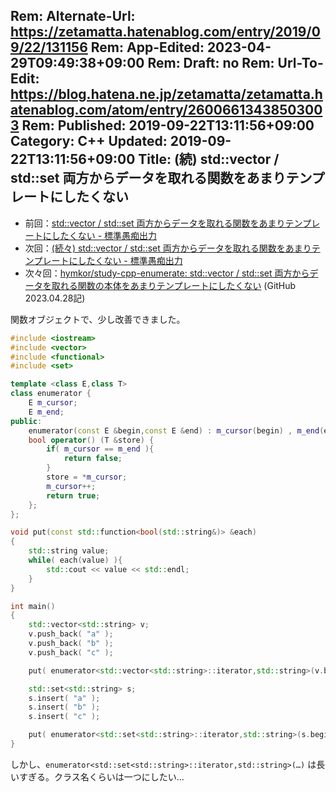 Rem: Alternate-Url: https://zetamatta.hatenablog.com/entry/2019/09/22/131156
Rem: App-Edited: 2023-04-29T09:49:38+09:00
Rem: Draft: no
Rem: Url-To-Edit: https://blog.hatena.ne.jp/zetamatta/zetamatta.hatenablog.com/atom/entry/26006613438503003
Rem: Published: 2019-09-22T13:11:56+09:00
Category: C++
Updated: 2019-09-22T13:11:56+09:00
Title: (続) std::vector / std::set 両方からデータを取れる関数をあまりテンプレートにしたくない
---
+ 前回：[std::vector / std::set 両方からデータを取れる関数をあまりテンプレートにしたくない - 標準愚痴出力](http://zetamatta.hatenablog.com/entry/2019/09/22/080313)
+ 次回：[(続々) std::vector / std::set 両方からデータを取れる関数をあまりテンプレートにしたくない - 標準愚痴出力](https://zetamatta.hatenablog.com/entry/2019/09/22/163822)
+ 次々回：[hymkor/study-cpp-enumerate: std::vector / std::set 両方からデータを取れる関数の本体をあまりテンプレートにしたくない](https://github.com/hymkor/study-cpp-enumerate) (GitHub 2023.04.28記)

関数オブジェクトで、少し改善できました。

```cpp
#include <iostream>
#include <vector>
#include <functional>
#include <set>

template <class E,class T>
class enumerator {
    E m_cursor;
    E m_end;
public:
    enumerator(const E &begin,const E &end) : m_cursor(begin) , m_end(end) {}
    bool operator() (T &store) {
        if( m_cursor == m_end ){
            return false;
        }
        store = *m_cursor;
        m_cursor++;
        return true;
    };
};

void put(const std::function<bool(std::string&)> &each)
{
    std::string value;
    while( each(value) ){
        std::cout << value << std::endl;
    }
}

int main()
{
    std::vector<std::string> v;
    v.push_back( "a" );
    v.push_back( "b" );
    v.push_back( "c" );

    put( enumerator<std::vector<std::string>::iterator,std::string>(v.begin(),v.end()) );

    std::set<std::string> s;
    s.insert( "a" );
    s.insert( "b" );
    s.insert( "c" );

    put( enumerator<std::set<std::string>::iterator,std::string>(s.begin(),s.end()) );
}
```

しかし、`enumerator<std::set<std::string>::iterator,std::string>(…)` は長いすぎる。クラス名くらいは一つにしたい…